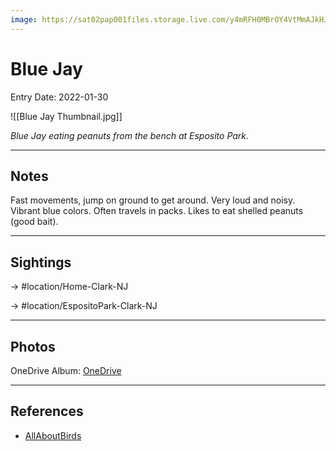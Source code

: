 ```yaml
---
image: https://sat02pap001files.storage.live.com/y4mRFH0MBrOY4VtMmAJkHJg0Nj76ESs1DlfilNd3IvIMny5cRvmuUKXr5aQqb1S3N7sxx6m5IwGO4YPp70Kt6zKJJ_GTSNoKCXNZk_xKoLV74lHmj9tSQv3pKdSZeseoijitnHe-F9H5nzr8mmTGJZZW7RPFVBODgaTTZO7whNFsACGcSdCUQkslV6kmDTyRIQ6?width=1101&height=1101&cropmode=none
---
```


# Blue Jay
Entry Date: 2022-01-30

![[Blue Jay Thumbnail.jpg]]

*Blue Jay eating peanuts from the bench at Esposito Park.*

---------------------------------------------------------------
## Notes

Fast movements, jump on ground to get around. Very loud and noisy. Vibrant blue colors. Often travels in packs. Likes to eat shelled peanuts (good bait). 

---------------------------------------------------------------
## Sightings

-> #location/Home-Clark-NJ 

-> #location/EspositoPark-Clark-NJ

---------------------------------------------------------------
## Photos
OneDrive Album: [OneDrive](https://1drv.ms/u/s!AvaIuMdCo_w-xgUzRM2QtG8_DSAW?e=fWUB4S)

---------------------------------------------------------------
## References
- [AllAboutBirds](https://www.allaboutbirds.org/guide/Blue_Jay/overview)

